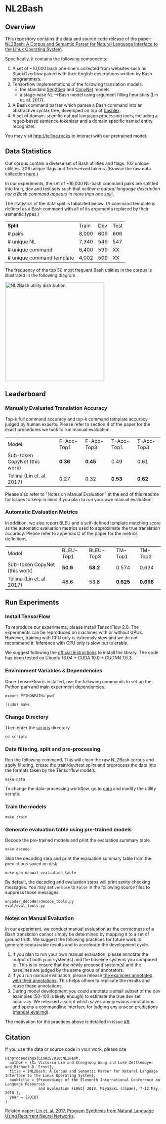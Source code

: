 # NL2Bash

## Overview

This repository contains the data and source code release of the paper: [NL2Bash: A Corpus and Semantic Parser for
Natural Language Interface to the Linux Operating System](http://victorialin.net/pubs/nl2bash.pdf).

Specifically, it contains the following components:

1. A set of ~10,000 bash one-liners collected from websites such as StackOverflow paired with their English descriptions written by Bash programmers.
2. Tensorflow implementations of the following translation models:
   - the standard [Seq2Seq](https://arxiv.org/abs/1409.0473) and [CopyNet](https://arxiv.org/abs/1603.06393) models
   - a stage-wise NL⟶Bash model using argument filling heuristics (Lin et. al. 2017).
3. A Bash command parser which parses a Bash command into an abstractive syntax tree, developed on top of  [bashlex](https://github.com/idank/bashlex).
4. A set of domain-specific natural language processing tools, including a regex-based sentence tokenizer and a domain specific named entity recognizer.

You may visit  http://tellina.rocks to interact with our pretrained model.

## Data Statistics

Our corpus contain a diverse set of Bash utilities and flags: 102 unique utilities, 206 unique flags and 15 reserved tokens. (Browse the raw data collection [here](https://github.com/TellinaTool/nl2bash/tree/master/data/bash).)

In our experiments, the set of ~10,000 NL-bash command pairs are splitted into train, dev and test sets such that *neither a natural language description nor a Bash command appears in more than one split*.

The statistics of the data split is tabulated below. (A command template is defined as a Bash command with all of its arguments replaced by their semantic types.)

<table>
   <tr>
      <td><strong>Split</strong></td>
      <td>Train</td>
      <td>Dev</td>
      <td>Test</td>
   </tr>
   <tr>
      <td># pairs</td>
      <td>8,090</td>
      <td>609</td>
      <td>606</td>
   </tr>
   <tr>
      <td># unique NL</td>
      <td>7,340</td>
      <td>549</td>
      <td>547</td>
   </tr>
   <tr>
      <td># unique command</td>
      <td>6,400</td>
      <td>599</td>
      <td>XX</td>
   </tr>
   <tr>
      <td># unique command template</td>
      <td>4,002</td>
      <td>509</td>
      <td>XX</td>
   </tr>
</table>

The frequency of the top 50 most frequent Bash utilities in the corpus is illustrated in the following diagram.

<p align="left">
  <img src="http://victorialin.net/img/github/nl2bash-utility-dist2.png" width="320" title="NL2Bash utility distribution">
</p>

## Leaderboard

### Manually Evaluated Translation Accuracy

Top-k full command accuracy and top-k command template accuracy judged by human experts. Please refer to section 4 of the paper for the exact procedures we took to run manual evaluation.  

<table>
   <tr>
      <td>Model</td>
      <td>F-Acc-Top1</td>
      <td>F-Acc-Top3</td>
      <td>T-Acc-Top1</td>
      <td>T-Acc-Top3</td>
   </tr>
   <tr>
      <td>Sub-token CopyNet (this work)</td>
      <td><strong>0.36</strong></td>
      <td><strong>0.45</strong></td>
      <td>0.49</td>
      <td>0.61</td>
   </tr>
   <tr>
      <td>Tellina (Lin et. al. 2017)</td>
      <td>0.27</td>
      <td>0.32</td>
      <td><strong>0.53</strong></td>
      <td><strong>0.62</strong></td>
   </tr>
</table>

Please also refer to "Notes on Manual Evaluation" at the end of this readme for issues to keep in mind if you plan to run your own manual evaluation.

### Automatic Evaluation Metrics

In addition, we also report BLEU and a self-defined template matching score as the automatic evaluation metrics used to approximate the true translation accuracy. Please refer to appendix C of the paper for the metrics definitions.

<table>
   <tr>
      <td>Model</td>
      <td>BLEU-Top1</td>
      <td>BLEU-Top3</td>
      <td>TM-Top1</td>
      <td>TM-Top3</td>
   </tr>
   <tr>
      <td>Sub-token CopyNet (this work)</td>
      <td><strong>50.9</strong></td>
      <td><strong>58.2</strong></td>
      <td>0.574</td>
      <td>0.634</td>
   </tr>
   <tr>
      <td>Tellina (Lin et. al. 2017)</td>
      <td>48.6</td>
      <td>53.8</td>
      <td><strong>0.625</strong></td>
      <td><strong>0.698</strong></td>
   </tr>
</table>

## Run Experiments

### Install TensorFlow

To reproduce our experiments, please install TensorFlow 2.0. The experiments can be reproduced on machines with or without GPUs. However, training with CPU only is extremely slow and we do not recommend it. Inference with CPU only is slow but tolerable.

We suggest following the [official instructions](https://www.tensorflow.org/install/) to install the library. The code has been tested on Ubuntu 16.04 + CUDA 10.0 + CUDNN 7.6.3.

### Environment Variables & Dependencies

Once TensorFlow is installed, use the following commands to set up the Python path and main experiment dependencies.
```
export PYTHONPATH=`pwd`

(sudo) make
```

### Change Directory

Then enter the [scripts](/scripts) directory.
```
cd scripts
```
### Data filtering, split and pre-processing

Run the following command. This will clean the raw NL2Bash corpus and apply filtering, create the train/dev/test splits and preprocess the data into the formats taken by the Tensorflow models. 

```
make data
```
To change the data-processing workflow, go to [data](/data) and modify the utility scripts.

### Train the models
```
make train
```

### Generate evaluation table using pre-trained models

Decode the pre-trained models and print the evaluation summary table.
```
make decode
```

Skip the decoding step and print the evaluation summary table from the predictions saved on disk.
```
make gen_manual_evaluation_table
```

By default, the decoding and evaluation steps will print sanity checking messages. You may set `verbose` to `False` in the following source files to suppress those messages.
```
encoder_decoder/decode_tools.py
eval/eval_tools.py
```

### Notes on Manual Evaluation

In our experiment, we conduct manual evaluation as the correctness of a Bash translation cannot simply be determined by mapping it to a set of ground truth.
We suggest the following practices for future work to generate comparable results and to accelerate the development cycle.
1. If you plan to run your own manual evaluation, please annotate the output of both your system(s) and the baseline systems you compared to. This is to ensure that the newly proposed system(s) and the baselines are judged by the same group of annotators.
2. If you run manual evaluation, please release [the examples annotated with their annotations](https://github.com/TellinaTool/nl2bash/tree/master/data/bash/manual_judgements). This helps others to replicate the results and reuse these annotations.
3. During model development you could annotate a small subset of the dev examples (50-100 is likely enough) to estimate the true dev set accuracy. We released a script which saves any previous annotations and opens a commandline interface for judging any unseen predictions ([manual_eval.md](https://github.com/TellinaTool/nl2bash/blob/master/manual_eval.md)).

The motivation for the practices above is detailed in issue [#6](https://github.com/TellinaTool/nl2bash/issues/6).

## Citation

If you use the data or source code in your work, please cite
```
@inproceedings{LinWZE2018:NL2Bash, 
  author = {Xi Victoria Lin and Chenglong Wang and Luke Zettlemoyer and Michael D. Ernst}, 
  title = {NL2Bash: A Corpus and Semantic Parser for Natural Language Interface to the Linux Operating System}, 
  booktitle = {Proceedings of the Eleventh International Conference on Language Resources
               and Evaluation {LREC} 2018, Miyazaki (Japan), 7-12 May, 2018.},
  year = {2018} 
}
```

Related paper: [Lin et. al. 2017. Program Synthesis from Natural Language Using Recurrent Neural Networks](http://victorialin.net/pubs/tellina_tr170510.pdf). 
